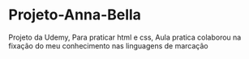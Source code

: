 # Projeto-Anna-Bella
Projeto da Udemy, Para praticar html e css, 
Aula pratica colaborou na fixação do meu conhecimento nas linguagens de marcação 
